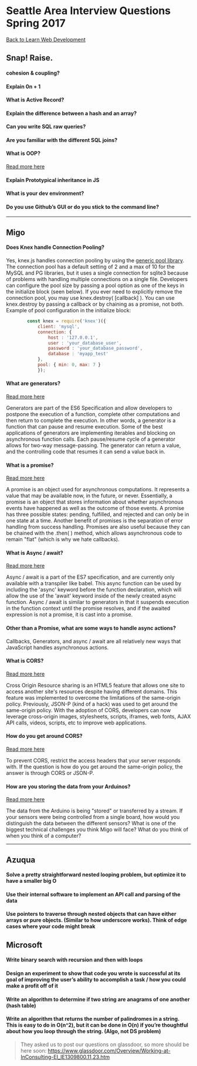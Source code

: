 # Seattle Area Interview Questions Spring 2017

[Back to Learn Web Development](../README.md)

## Snap! Raise.

#### cohesion  & coupling?

#### Explain 0n + 1

#### What is Active Record?

#### Explain the difference between a hash and an array?

#### Can you write SQL raw queries?

#### Are you familiar with the different SQL joins?

#### What is OOP?
[Read more here](./oop.md)

#### Explain Prototypical inheritance in JS

#### What is your dev environment?

#### Do you use Github’s GUI or do you stick to the command line?

---

## Migo

#### Does Knex handle Connection Pooling?

Yes, knex.js handles connection pooling by using the [generic pool library](https://github.com/coopernurse/node-pool). The connection pool has a default setting of  2 and a max of 10 for the MySQL and PG libraries, but it uses a single connection for sqlite3 because of problems with handling multiple connections on a single file. Developers can configure the pool size by passing a pool option as one of the keys in the initialize block (seen below). If you ever need to explicitly remove the connection pool, you may use knex.destroy( [callback] ). You can use knex.destroy by passing a callback or by chaining as a promise, not both.  
Example of pool configuration in the initialize block:
```JavaScript
		const knex = require('knex')({
			client: 'mysql',
			connection: {
				host : '127.0.0.1',
				user : 'your_database_user',
				password : 'your_database_password',
				database : 'myapp_test'
			},
			pool: { min: 0, max: 7 }
			});
```
#### What are generators?

[Read more here](https://github.com/rsstdd/learn_web_dev/blob/master/iterators_generators_asyncawait.md)

Generators are part of the ES6 Specification and allow developers to postpone the execution of a function, complete other computations and then return to complete the execution. In other words, a generator is a function that can pause and resume execution. Some of the best applications of generators are implementing iterables and blocking on asynchronous function calls. Each pause/resume cycle of a generator allows for two-way message-passing. The generator can return a value, and the controlling code that resumes it can send a value back in.
#### What is a promise?

[Read more here](https://github.com/rsstdd/learn_web_dev/blob/master/promise.md)

A promise is an object used for asynchronous computations. It represents a value that may be available now, in the future, or never. Essentially, a promise is an object that stores information about whether asynchronous events have happened as well as the outcome of those events. A promise has three possible states: pending, fulfilled, and rejected and can only be in one state at a time. Another benefit of promises is the separation of error handling from success handling. Promises are also useful because they can be chained with the .then( ) method, which allows asynchronous code to remain "flat" (which is why we hate callbacks).

#### What is Async / await?

[Read more here](https://github.com/rsstdd/learn_web_dev/blob/master/iterators_generators_asyncawait.md)

Async / await is a part of the ES7 specification, and are currently only available with a transpiler like babel.
This async function can be used by including the 'async' keyword before the function declaration, which will allow the use of the 'await' keyword inside of the newly created async function. Async / await is similar to generators in that it suspends execution in the function context until the promise resolves, and if the awaited expression is not a promise, it is cast into a promise.

#### Other than a Promise, what are some ways to handle async actions?

Callbacks, Generators, and async / await are all relatively new ways that JavaScript handles asynchronous actions.

#### What is CORS?

[Read more here](https://github.com/rsstdd/learn_web_dev/blob/master/node/cors.md)

Cross Origin Resource sharing is an HTML5 feature that allows one site to access another site's resources despite having different domains. This feature was implemented to overcome the limitations of the same-origin policy. Previously, JSON-P (kind of a hack) was used to get around the same-origin policy. With the adoption of CORS, developers can now leverage cross-origin images, stylesheets, scripts, iframes, web fonts, AJAX API calls, videos, scripts, etc to improve web applications.

#### __How do you get around CORS?__

[Read more here](https://github.com/rsstdd/learn_web_dev/blob/master/node/cors.md)

To prevent CORS, restrict the access headers that your server responds with. If the question is how do you get around the same-origin policy, the answer is through CORS or JSON-P.

#### __How are you storing the data from your Arduinos?__

[Read more here](https://github.com/rsstdd/learn_web_dev/blob/master/node/socketio.md)

The data from the Arduino is being "stored" or transferred by a stream.
If your sensors were being controlled from a single board, how would you distinguish the data between the different sensors?
What is one of the biggest technical challenges you think Migo will face?
What do you think of when you think of a computer?

---

## Azuqua

#### Solve a pretty straightforward nested looping problem, but optimize it to have a smaller big O

#### Use their internal software to implement an API call and parsing of the data

#### Use pointers to traverse through nested objects that can have either arrays or pure objects. (Similar to how underscore works). Think of edge cases where your code might break

## Microsoft

#### Write binary search with recursion and then with loops

#### Design an experiment to show that code you wrote is successful at its goal of improving the user’s ability to accomplish a task / how you could make a profit off of it

#### Write an algorithm to determine if two string are anagrams of one another (hash table)

#### Write an algorithm that returns the number of palindromes in a string. This is easy to do in O(n^2), but it can be done in O(n) if you’re thoughtful about how you loop through the string. (Algo, not DS problem)

>They asked us to post our questions on glassdoor, so more should be here soon: https://www.glassdoor.com/Overview/Working-at-InConsulting-EI_IE1309800.11,23.htm

